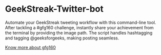 # GeekStreak-Twitter-bot
Automate your GeekStreak tweeting workflow with this command-line tool. After tackling a #gfg160 challenge, instantly share your achievement from the terminal by providing the image path. The script handles hashtagging and tagging @geeksforgeeks, making posting seamless.

[Know more about gfg160](https://x.com/geeksforgeeks/status/1857321074993549547)